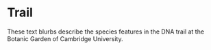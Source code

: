 
# Trail 

These text blurbs describe the species features in the DNA trail at the Botanic Garden of Cambridge University.
